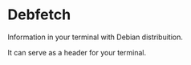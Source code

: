 # Debfetch

Information in your terminal with Debian distribuition.

It can serve as a header for your terminal.

